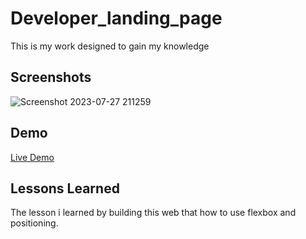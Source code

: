 # Developer_landing_page



This is my work designed to gain my knowledge


## Screenshots
![Screenshot 2023-07-27 211259](https://github.com/suba-shini7/Developer_landing_page/assets/125429575/6fb458e7-4f8d-4242-baf5-9f6e92abc1f8)

## Demo
[Live Demo](https://suba-shini7.github.io/Developer_landing_page/)




## Lessons Learned

The lesson i learned by building this web that how to use flexbox and positioning.
